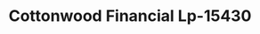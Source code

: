 ---
f_zip-code: 54868
f_state-code: WI
title: Cottonwood Financial Lp-15430
f_phone: 715-234-5100
f_city-only: Rice Lake
f_address: 1861 S Main Street Rice Lake
f_location-unique-id: '15430'
slug: cottonwood-financial-lp-15430
updated-on: '2024-05-30T13:46:58.046Z'
created-on: '2024-05-30T13:36:59.803Z'
published-on: '2024-05-30T13:54:32.469Z'
f_city-state: cms/city/rice-lake-wi.md
f_company: cms/company/cottonwood-financial-lp.md
f_state: cms/state/wisconsin.md
layout: '[payday-loan].html'
tags: payday-loan
---